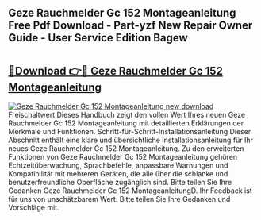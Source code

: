 ## Geze Rauchmelder Gc 152 Montageanleitung Free Pdf Download - Part-yzf New Repair Owner Guide - User Service Edition Bagew

# <h2><a href="http://df7290.blite.top/?on=Geze+Rauchmelder+Gc+152+Montageanleitung">🔗Download 👉🔴 Geze Rauchmelder Gc 152 Montageanleitung</a></h2>

[![Geze Rauchmelder Gc 152 Montageanleitung new download](https://i.imgur.com/lujVjoI.png)](http://df7290.blite.top/?on=Geze+Rauchmelder+Gc+152+Montageanleitung)
Freischaltwert Dieses Handbuch zeigt den vollen Wert Ihres neuen Geze Rauchmelder Gc 152 Montageanleitung mit detaillierten Erklärungen der Merkmale und Funktionen. Schritt-für-Schritt-Installationsanleitung Dieser Abschnitt enthält eine klare und übersichtliche Installationsanleitung für Ihr neues Geze Rauchmelder Gc 152 Montageanleitung. Zu den erweiterten Funktionen von Geze Rauchmelder Gc 152 Montageanleitung gehören Echtzeitüberwachung, Sprachbefehle, anpassbare Warnungen und Kompatibilität mit mehreren Geräten, die alle über die schlanke und benutzerfreundliche Oberfläche zugänglich sind. Bitte teilen Sie Ihre Gedanken Geze Rauchmelder Gc 152 MontageanleitungD. Ihr Feedback ist für uns von unschätzbarem Wert. Bitte teilen Sie Ihre Gedanken und Vorschläge mit.
